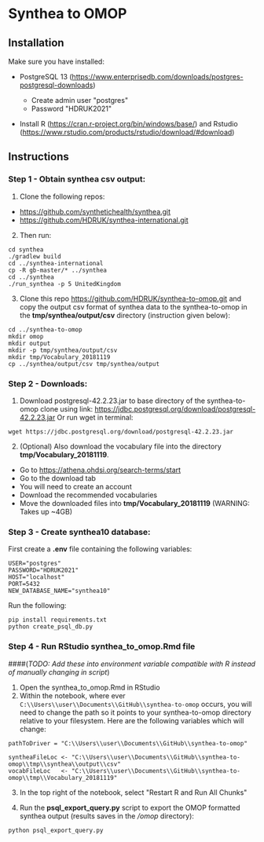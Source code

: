 # Synthea to OMOP

## Installation

Make sure you have installed:

- PostgreSQL 13 (https://www.enterprisedb.com/downloads/postgres-postgresql-downloads)
    - Create admin user "postgres"
    - Password "HDRUK2021"

- Install R (https://cran.r-project.org/bin/windows/base/) and Rstudio (https://www.rstudio.com/products/rstudio/download/#download)



## Instructions

### Step 1 - Obtain synthea csv output:

1. Clone the following repos:

- https://github.com/synthetichealth/synthea.git
- https://github.com/HDRUK/synthea-international.git

2. Then run:
```
cd synthea
./gradlew build
cd ../synthea-international
cp -R gb-master/* ../synthea
cd ../synthea
./run_synthea -p 5 UnitedKingdom
```
3. Clone this repo https://github.com/HDRUK/synthea-to-omop.git and copy the output csv format of synthea data to the synthea-to-omop in the **tmp/synthea/output/csv** directory (instruction given below):
```
cd ../synthea-to-omop
mkdir omop
mkdir output
mkdir -p tmp/synthea/output/csv
mkdir tmp/Vocabulary_20181119
cp ../synthea/output/csv tmp/synthea/output
```



### Step 2 - Downloads:
1. Download postgresql-42.2.23.jar to base directory of the synthea-to-omop clone using link: https://jdbc.postgresql.org/download/postgresql-42.2.23.jar
Or run wget in terminal:
```
wget https://jdbc.postgresql.org/download/postgresql-42.2.23.jar
```

2. (Optional) Also download the vocabulary file into the directory **tmp/Vocabulary_20181119**.
- Go to https://athena.ohdsi.org/search-terms/start
- Go to the download tab
- You will need to create an account
- Download the recommended vocabularies
- Move the downloaded files into **tmp/Vocabulary_20181119** (WARNING: Takes up ~4GB)



### Step 3 - Create synthea10 database:
First create a **.env** file containing the following variables:
```
USER="postgres"
PASSWORD="HDRUK2021"
HOST="localhost"
PORT=5432
NEW_DATABASE_NAME="synthea10"
```

Run the following:

```
pip install requirements.txt
python create_psql_db.py
```



### Step 4 - Run RStudio synthea_to_omop.Rmd file

####(*TODO: Add these into environment variable compatible with R instead of manually changing in script*)

1. Open the synthea_to_omop.Rmd in RStudio
2. Within the notebook, where ever `C:\\Users\\user\\Documents\\GitHub\\synthea-to-omop` occurs, you will need to change the path so it points to your synthea-to-omop directory relative to your filesystem. Here are the following variables which will change:
```
pathToDriver = "C:\\Users\\user\\Documents\\GitHub\\synthea-to-omop"

syntheaFileLoc <- "C:\\Users\\user\\Documents\\GitHub\\synthea-to-omop\\tmp\\synthea\\output\\csv"
vocabFileLoc   <- "C:\\Users\\user\\Documents\\GitHub\\synthea-to-omop\\tmp\\Vocabulary_20181119"
```
3. In the top right of the notebook, select "Restart R and Run All Chunks"

4. Run the **psql_export_query.py** script to export the OMOP formatted synthea output (results saves in the */omop* directory):
```
python psql_export_query.py
```
